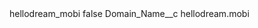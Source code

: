 <?xml version="1.0" encoding="UTF-8"?>
<CustomMetadata xmlns="http://soap.sforce.com/2006/04/metadata" xmlns:xsi="http://www.w3.org/2001/XMLSchema-instance" xmlns:xsd="http://www.w3.org/2001/XMLSchema">
    <label>hellodream_mobi</label>
    <protected>false</protected>
    <values>
        <field>Domain_Name__c</field>
        <value xsi:type="xsd:string">hellodream.mobi</value>
    </values>
</CustomMetadata>
